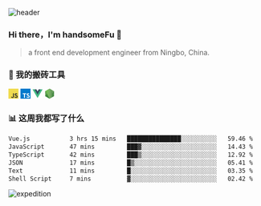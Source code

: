 ![header](https://raw.githubusercontent.com/fzq1998/fzq1998/master/header.png)

### Hi there，I'm handsomeFu 👋

> a front end development engineer from Ningbo, China.

### 🔧 我的搬砖工具
<code><img height="20" src="https://raw.githubusercontent.com/github/explore/80688e429a7d4ef2fca1e82350fe8e3517d3494d/topics/javascript/javascript.png" alt="javascript"></code>
<code><img height="20" src="https://raw.githubusercontent.com/github/explore/80688e429a7d4ef2fca1e82350fe8e3517d3494d/topics/typescript/typescript.png" alt="typescript"></code>
<code><img height="20" src="https://raw.githubusercontent.com/github/explore/80688e429a7d4ef2fca1e82350fe8e3517d3494d/topics/vue/vue.png" alt="vue"></code>
<code><img height="20" src="https://raw.githubusercontent.com/github/explore/80688e429a7d4ef2fca1e82350fe8e3517d3494d/topics/nodejs/nodejs.png" alt="nodejs"></code>



### 📊 这周我都写了什么
<!--START_SECTION:waka-->

```text
Vue.js           3 hrs 15 mins   ███████████████░░░░░░░░░░   59.46 %
JavaScript       47 mins         ███▓░░░░░░░░░░░░░░░░░░░░░   14.43 %
TypeScript       42 mins         ███▒░░░░░░░░░░░░░░░░░░░░░   12.92 %
JSON             17 mins         █▒░░░░░░░░░░░░░░░░░░░░░░░   05.41 %
Text             11 mins         █░░░░░░░░░░░░░░░░░░░░░░░░   03.35 %
Shell Script     7 mins          ▓░░░░░░░░░░░░░░░░░░░░░░░░   02.42 %
```

<!--END_SECTION:waka-->


![expedition](https://raw.githubusercontent.com/fzq1998/fzq1998/master/expedition.gif)

